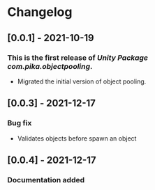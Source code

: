 # Changelog
## [0.0.1] - 2021-10-19

### This is the first release of *Unity Package com.pika.objectpooling*.

- Migrated the initial version of object pooling.

## [0.0.3] - 2021-12-17

### Bug fix

- Validates objects before spawn an object

## [0.0.4] - 2021-12-17

### Documentation added
